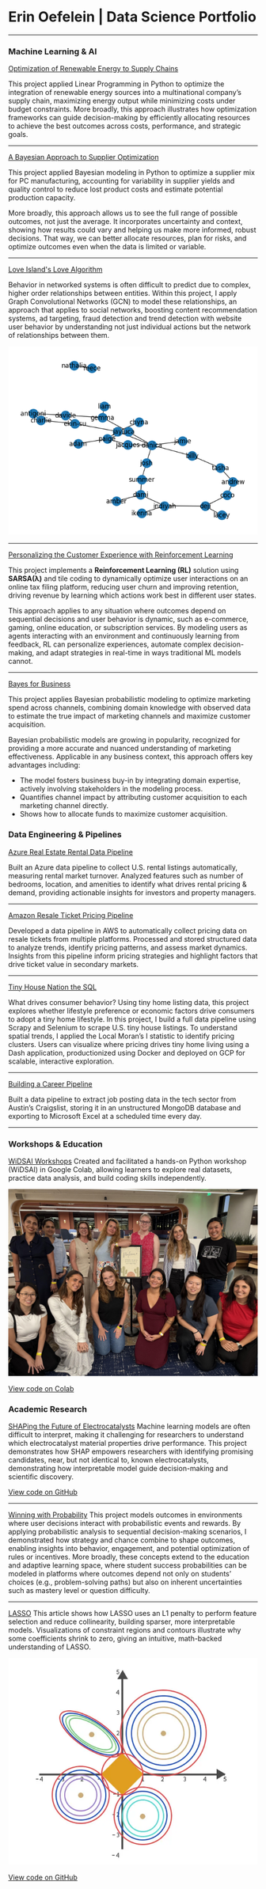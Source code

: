# Erin Oefelein | Data Science Portfolio

---
### Machine Learning & AI

[Optimization of Renewable Energy to Supply Chains](https://blog.paperspace.com/optimizing-the-integration-of-renewable-energy-to-our-supply-chains/)

This project applied Linear Programming in Python to optimize the integration of renewable energy sources into a multinational company’s supply chain, maximizing energy output while minimizing costs under budget constraints.
More broadly, this approach illustrates how optimization frameworks can guide decision-making by efficiently allocating resources to achieve the best outcomes across costs, performance, and strategic goals.

---
[A Bayesian Approach to Supplier Optimization](https://medium.com/@oefeleinerin/a-bayesian-approach-to-supplier-optimization-9efb2e2c9a58)

This project applied Bayesian modeling in Python to optimize a supplier mix for PC manufacturing, accounting for variability in supplier yields and quality control to reduce lost product costs and estimate potential production capacity.

More broadly, this approach allows us to see the full range of possible outcomes, not just the average. It incorporates uncertainty and context, showing how results could vary and helping us make more informed, robust decisions. That way, we can better allocate resources, plan for risks, and optimize outcomes even when the data is limited or variable.

---
[Love Island's Love Algorithm](https://blog.paperspace.com/winning-hearts-love-islands-love-algorithm/)

Behavior in networked systems is often difficult to predict due to complex, higher order relationships between entities. Within this project, I apply Graph Convolutional Networks (GCN) to model these relationships, an approach that applies to social networks, boosting content recommendation systems, ad targeting, fraud detection and trend detection with website user behavior by understanding not just individual actions but the network of relationships between them.

<img src="images/network.png?raw=true" />

---
[Personalizing the Customer Experience with Reinforcement Learning](https://medium.com/@oefeleinerin/smarter-engagement-lower-churn-the-role-of-reinforcement-learning-in-personalizing-the-customer-82580b39c2f2)

This project implements a **Reinforcement Learning (RL)** solution using **SARSA(λ)** and tile coding to dynamically optimize user interactions on an online tax filing platform, reducing user churn and improving retention, driving revenue by learning which actions work best in different user states.

This approach applies to any situation where outcomes depend on sequential decisions and user behavior is dynamic, such as e-commerce, gaming, online education, or subscription services. By modeling users as agents interacting with an environment and continuously learning from feedback, RL can personalize experiences, automate complex decision-making, and adapt strategies in real-time in ways traditional  ML models cannot. 

---
[Bayes for Business](/pdf/sample_presentation.pdf)

This project applies Bayesian probabilistic modeling to optimize marketing spend across channels, combining domain knowledge with observed data to estimate the true impact of marketing channels and maximize customer acquisition.

Bayesian probabilistic models are growing in popularity, recognized for providing a more accurate and nuanced understanding of marketing effectiveness. Applicable in any business context, this approach offers key advantages including:
 - The model fosters business buy-in by integrating domain expertise, actively involving stakeholders in the modeling process.
 - Quantifies channel impact by attributing customer acquisition to each marketing channel directly. 
 - Shows how to allocate funds to maximize customer acquisition.

### Data Engineering & Pipelines

[Azure Real Estate Rental Data Pipeline](https://github.com/yourusername/real-estate-pipeline)

Built an Azure data pipeline to collect U.S. rental listings automatically, measuring rental market turnover. Analyzed features such as number of bedrooms, location, and amenities to identify what drives rental pricing & demand, providing actionable insights for investors and property managers.

---
[Amazon Resale Ticket Pricing Pipeline](https://github.com/yourusername/ticket-pricing-pipeline)

Developed a data pipeline in AWS to automatically collect pricing data on resale tickets from multiple platforms. Processed and stored structured data to analyze trends, identify pricing patterns, and assess market dynamics. Insights from this pipeline inform pricing strategies and highlight factors that drive ticket value in secondary markets.

---
[Tiny House Nation the SQL](/sample_page)

What drives consumer behavior? Using tiny home listing data, this project explores whether lifestyle preference or economic factors drive consumers to adopt a tiny home lifestyle. In this project, I build a full data pipeline using Scrapy and Selenium to scrape U.S. tiny house listings. To understand spatial trends, I applied the Local Moran’s I statistic to identify pricing clusters. Users can visualize where pricing drives tiny home living using a Dash application, productionized using Docker and deployed on GCP for scalable, interactive exploration.

---
[Building a Career Pipeline](https://github.com/eoefelein/Beautiful_Soup_Mongo_xlsxwriter)

Built a data pipeline to extract job posting data in the tech sector from Austin’s Craigslist, storing it in an unstructured MongoDB database and exporting to Microsoft Excel at a scheduled time every day.

---
### Workshops & Education

[WiDSAI Workshops](https://github.com/eoefelein/WiDSAI_Python_Workshop)
Created and facilitated a hands-on Python workshop (WiDSAI) in Google Colab, allowing learners to explore real datasets, practice data analysis, and build coding skills independently.

<img src="images/WiDSAI_Meetup.jpeg?raw=true" />

[View code on Colab](https://colab.research.google.com/drive/1dF7hj7BjNH5RWcGKskdJRYkkdq8WDDiL?usp=sharing)

### Academic Research

[SHAPing the Future of Electrocatalysts](https://pubs.acs.org/doi/10.1021/acsmaterialslett.4c00544)
Machine learning models are often difficult to interpret, making it challenging for researchers to understand which electrocatalyst material properties drive performance. This project demonstrates how SHAP empowers researchers with identifying promising candidates, near, but not identical to, known electrocatalysts, demonstrating how interpretable model guide decision-making and scientific discovery.

[View code on GitHub](https://github.com/eoefelein/Understanding-Performance-Trends-Using-Machine-Learning)

---
[Winning with Probability](https://medium.com/data-science/magic-the-gathering-arena-winning-with-probability-b71f363e0ce2)
This project models outcomes in environments where user decisions interact with probabilistic events and rewards. By applying probabilistic analysis to sequential decision-making scenarios, I demonstrated how strategy and chance combine to shape outcomes, enabling insights into behavior, engagement, and potential optimization of rules or incentives.
More broadly, these concepts extend to the education and adaptive learning space, where student success probabilities can be modeled in platforms where outcomes depend not only on students’ choices (e.g., problem-solving paths) but also on inherent uncertainties such as mastery level or question difficulty.

---
[LASSO](https://medium.com/data-science/lasso-increases-the-interpretability-and-accuracy-of-linear-models-c1b340561c10)
This article shows how LASSO uses an L1 penalty to perform feature selection and reduce collinearity, building sparser, more interpretable models. Visualizations of constraint regions and contours illustrate why some coefficients shrink to zero, giving an intuitive, math-backed understanding of LASSO.

<img src="images/lasso.jpeg?raw=true" />

[View code on GitHub](https://github.com/edkrueger/lasso-demo) 
